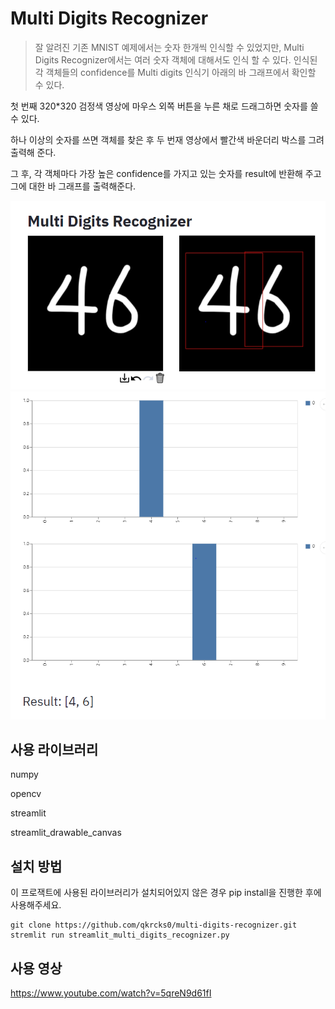 # Multi Digits Recognizer
> 잘 알려진 기존 MNIST 예제에서는 숫자 한개씩 인식할 수 있었지만, Multi Digits Recognizer에서는 여러 숫자 객체에 대해서도 인식 할 수 있다. 
인식된 각 객체들의 confidence를 Multi digits 인식기 아래의 바 그래프에서 확인할 수 있다.

첫 번째 320*320 검정색 영상에 마우스 외쪽 버튼을 누른 채로 드래그하면 숫자를 쓸 수 있다.

하나 이상의 숫자를 쓰면 객체를 찾은 후 두 번재 영상에서 빨간색 바운더리 박스를 그려 출력해 준다.

그 후, 각 객체마다 가장 높은 confidence를 가지고 있는 숫자를 result에 반환해 주고 그에 대한 바 그래프를 출력해준다.

![](multi_digits_recognizer_1.PNG)
![](multi_digits_recognizer_2.PNG)

## 사용 라이브러리

numpy

opencv

streamlit

streamlit_drawable_canvas


## 설치 방법

이 프로잭트에 사용된 라이브러리가 설치되어있지 않은 경우 pip install을 진행한 후에 사용해주세요.

```
git clone https://github.com/qkrcks0/multi-digits-recognizer.git
stremlit run streamlit_multi_digits_recognizer.py
```
## 사용 영상
https://www.youtube.com/watch?v=5qreN9d61fI
